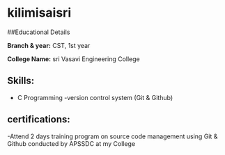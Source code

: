 # kilimisaisri

##Educational Details

**Branch & year:** CST, 1st year 

**College Name:** sri Vasavi Engineering College

## Skills: 

- C Programming
-version control system (Git & Github)

## certifications:

-Attend 2 days training program on source code management using Git & Github conducted by APSSDC at my College
